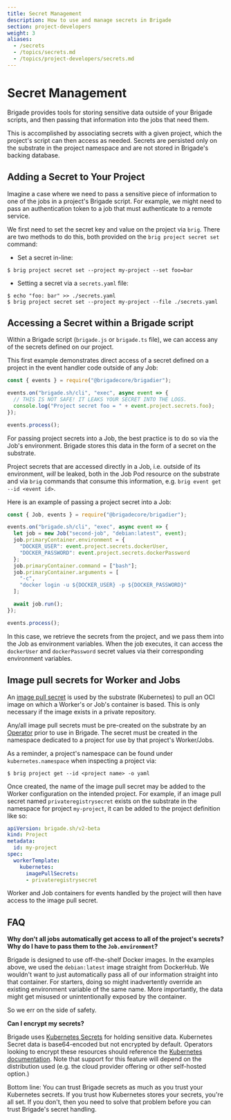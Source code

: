 ```yaml
---
title: Secret Management
description: How to use and manage secrets in Brigade
section: project-developers
weight: 3
aliases:
  - /secrets
  - /topics/secrets.md
  - /topics/project-developers/secrets.md
---
```


# Secret Management

Brigade provides tools for storing sensitive data outside of your Brigade
scripts, and then passing that information into the jobs that need them.

This is accomplished by associating secrets with a given project, which the
project's script can then access as needed. Secrets are persisted only on the
substrate in the project namespace and are not stored in Brigade's backing
database.

## Adding a Secret to Your Project

Imagine a case where we need to pass a sensitive piece of information to one of
the jobs in a project's Brigade script. For example, we might need to pass an
authentication token to a job that must authenticate to a remote service.

We first need to set the secret key and value on the project via `brig`. There
are two methods to do this, both provided on the `brig project secret set`
command:

 * Set a secret in-line:

  ```console
  $ brig project secret set --project my-project --set foo=bar
  ```

  * Setting a secret via a `secrets.yaml` file:

  ```console
  $ echo "foo: bar" >> ./secrets.yaml
  $ brig project secret set --project my-project --file ./secrets.yaml
  ```

## Accessing a Secret within a Brigade script

Within a Brigade script (`brigade.js` or `brigade.ts` file), we can access any
of the secrets defined on our project.

This first example demonstrates direct access of a secret defined on a project
in the event handler code outside of any Job:

```javascript
const { events } = require("@brigadecore/brigadier");

events.on("brigade.sh/cli", "exec", async event => {
  // THIS IS NOT SAFE! IT LEAKS YOUR SECRET INTO THE LOGS.
  console.log("Project secret foo = " + event.project.secrets.foo);
});

events.process();
```

For passing project secrets into a Job, the best practice is to do so via the
Job's environment. Brigade stores this data in the form of a secret on the
substrate.

Project secrets that are accessed directly in a Job, i.e. outside of its
environment, *will* be leaked, both in the Job Pod resource on the substrate
and via `brig` commands that consume this information, e.g.
`brig event get --id <event id>`.

Here is an example of passing a project secret into a Job:

```javascript
const { Job, events } = require("@brigadecore/brigadier");

events.on("brigade.sh/cli", "exec", async event => {
  let job = new Job("second-job", "debian:latest", event);
  job.primaryContainer.environment = {
    "DOCKER_USER": event.project.secrets.dockerUser,
    "DOCKER_PASSWORD": event.project.secrets.dockerPassword
  };
  job.primaryContainer.command = ["bash"];
  job.primaryContainer.arguments = [
    "-c",
    "docker login -u ${DOCKER_USER} -p ${DOCKER_PASSWORD}"
  ];

  await job.run();
});

events.process();
```

In this case, we retrieve the secrets from the project, and we pass them into
the Job as environment variables. When the job executes, it can access the
`dockerUser` and `dockerPassword` secret values via their corresponding
environment variables.

## Image pull secrets for Worker and Jobs

An [image pull secret] is used by the substrate (Kubernetes) to pull an OCI
image on which a Worker's or Job's container is based. This is only necessary
if the image exists in a private repository.

Any/all image pull secrets must be pre-created on the substrate by an
[Operator] prior to use in Brigade. The secret must be created in the namespace
dedicated to a project for use by that project's Worker/Jobs.

As a reminder, a project's namespace can be found under `kubernetes.namespace`
when inspecting a project via:

```console
$ brig project get --id <project name> -o yaml
```

Once created, the name of the image pull secret may be added to the Worker
configuration on the intended project. For example, if an image pull secret
named `privateregistrysecret` exists on the substrate in the namespace for
project `my-project`, it can be added to the project definition like so:

```yaml
apiVersion: brigade.sh/v2-beta
kind: Project
metadata:
  id: my-project
spec:
  workerTemplate:
    kubernetes:
      imagePullSecrets:
      - privateregistrysecret
```

Worker and Job containers for events handled by the project will then have
access to the image pull secret.

[image pull secret]: https://kubernetes.io/docs/tasks/configure-pod-container/pull-image-private-registry/
[Operator]: /topics/operators

## FAQ

**Why don't all jobs automatically get access to all of the project's secrets?
Why do I have to pass them to the `Job.environment`?**

Brigade is designed to use off-the-shelf Docker images. In the examples above,
we used the `debian:latest` image straight from DockerHub. We wouldn't want to
just automatically pass all of our information straight into that container.
For starters, doing so might inadvertently override an existing environment
variable of the same name. More importantly, the data might get misused or
unintentionally exposed by the container.

So we err on the side of safety.

**Can I encrypt my secrets?**

Brigade uses [Kubernetes Secrets] for holding sensitive data. Kubernetes Secret
data is base64-encoded but not encrypted by default. Operators looking to
encrypt these resources should reference the [Kubernetes documentation]. Note
that support for this feature will depend on the distribution used (e.g. the
cloud provider offering or other self-hosted option.)

Bottom line: You can trust Brigade secrets as much as you trust your Kubernetes
secrets. If you trust how Kubernetes stores your secrets, you're all set. If
you don't, then you need to solve that problem before you can trust Brigade's
secret handling.

[Kubernetes Secrets]: https://kubernetes.io/docs/concepts/configuration/secret/
[Kubernetes documentation]: https://kubernetes.io/docs/tasks/administer-cluster/encrypt-data/